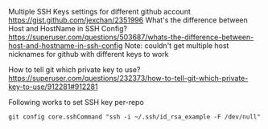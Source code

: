 
Multiple SSH Keys settings for different github account
https://gist.github.com/jexchan/2351996
What's the difference between Host and HostName in SSH Config?
https://superuser.com/questions/503687/whats-the-difference-between-host-and-hostname-in-ssh-config
Note: couldn't get multiple host nicknames for github with different keys to work


How to tell git which private key to use?
https://superuser.com/questions/232373/how-to-tell-git-which-private-key-to-use/912281#912281

Following works to set SSH key per-repo
```
git config core.sshCommand "ssh -i ~/.ssh/id_rsa_example -F /dev/null"
```
